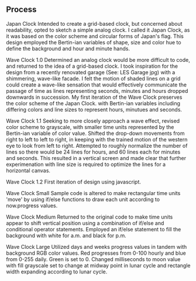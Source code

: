 ## Process

Japan Clock
Intended to create a grid-based clock, but concerned about readability, opted to sketch a simple analog clock. I called it Japan Clock, as it was based on the color scheme and circular forms of Japan's flag. This design employed the Bertin-ian variables of shape, size and color hue to define the background and hour and minute hands. 

Wave Clock 1.0
Determined an analog clock would be more difficult to code, and returned to the idea of a grid-based clock. I took inspiration for the design from a recently renovated garage (See: LES Garage jpg) with a shimmering, wave-like facade. I felt the motion of shaded lines on a grid could create a wave-like sensation that would effectively communicate the passage of time as lines representing seconds, minutes and hours dropped downwards in succession. My first iteration of the Wave Clock preserves the color scheme of the Japan Clock. with Bertin-ian variables including differing colors and line sizes to represent hours, minutues and seconds. 

Wave Clock 1.1
Seeking to more closely approach a wave effect, revised color scheme to grayscale, with smaller time units represented by the Bertin-ian variable of color value. Shifted the drop-down movements from right to left to left to right, in keeping with the trained motion of the western eye to look from left to right. Attempted to roughly normalize the number of lines so there would be 24 lines for hours, and 60 lines each for minutes and seconds. This resulted in a vertical screen and made clear that further experimenation with line size is required to optimize the lines for a horizontal canvas. 

Wave Clock 1.2
First iteration of design using javascript. 

Wave Clock Small
Sample code is altered to make rectangular time units 'move' by using if/else functions to draw each  unit according to now.progress values. 

Wave Clock Medium 
Returned to the original code to make time units appear to shift vertical position using a combination of if/else and conditional operator statements. Employed an if/else statement to fill the background with white for a.m. and black for p.m.

Wave Clock Large
Utilized days and weeks progress values in tandem with background RGB color values. Red progresses from 0-100 hourly and blue from 0-255 daily. Green is set to 0. Changed milliseconds to moon value with fill grayscale set to change at midway point in lunar cycle and rectangle width expanding according to lunar cycle.  
